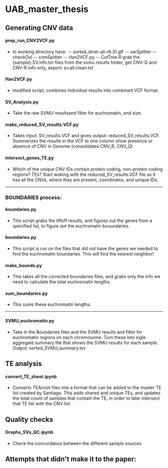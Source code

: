 # UAB_master_thesis



## Generating CNV data

#### prep_run_CNV2VCF.py

- In working directory have:
-- sorted_dmel-all-r6.31.gtf
-- varSplitter
-- checkOvl
-- comSplitter 
-- Han2VCF.py
-- CutTree.R
grab the {sample}.SV.info.txt files from the svmu results folder, get CNV-Q and CNV-R info only, export: sv.all.clean.txt


#### Han2VCF.py
- modified script, combines individual results into combined VCF format. 



#### SV_Analysis.py
- Take the raw SVMU resultsand filter for euchromatin, and size. 


#### make_reduced_SV_results.VCF.py

- Takes input: SV_results.VCF  and gives output: reduced_SV_results.VCF. Summarizes the results in the VCF to one column show presence or absence of CNV in Genome (consolidates CNV_R, CNV_Q)

#### intersect_genes_TE.py

- Which of the unique CNV IDs contain protein coding, non-protein coding regions? TEs? Start woking with the reduced_SV_results.VCF file as it has all the CNVs, where they are present, coordinates, and unique IDs.

-------
### BOUNDARIES process:

#### boundaries.py

- This script grabs the liftoff results, and figures out the genes from a specified list, to figure out the euchromatin bouundaries. 


#### boundaries.py

- This script is run on the files that did not have the genes we needed to find the euchromatin boundaries. This will find the nearest neighbor! 


#### make_bounds.py

- This takes all the corrected boundaries files, and grabs only the info we need to calculate the total euchromatin lengths. 

#### sum_boundaries.py

- This sums these euchromatin lengths. 

-------
#### SVMU_euchromatin.py

- Take in the Boundaries files and the SVMU results and filter for euchromatin regions on each chromosome. Turn these into sigle aggregate summary file that shows the SVMU results for each sample. Output: sorted_SVMU_summary.tsv


## TE analysis 

#### convert_TE_sheet.ipynb

- Converts TEAnnot files into a format that can be added to the master TE list created by Santiago. This adds shared and unique TEs, and updates the total count of samples that contain the TE, in order to later intersect that TE list with the CNV list. 


## Quality checks

#### Graphs_SVs_QC.ipynb

-  Check the concordance between the different sample sources


## Attempts that didn't make it to the paper:



